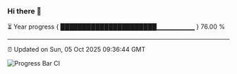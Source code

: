 ### Hi there 👋

⏳ Year progress { ██████████████████████▁▁▁▁▁▁▁▁ } 76.00 %

---

⏰ Updated on Sun, 05 Oct 2025 09:36:44 GMT

![Progress Bar CI](https://github.com/IshwaranRudhara/GIT-ACTION/workflows/Progress%20Bar%20CI/badge.svg)
